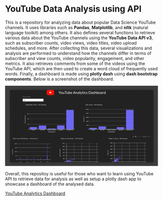 # YouTube Data Analysis using API

This is a repository for analyzing data about popular Data Science YouTube channels. It uses libraries such as __Pandas__, __Matplotlib__, and __nltk__ (natural language toolkit) among others. It also defines several functions to retrieve various data about the YouTube channels using the __YouTube Data API v3__, such as subscriber counts, video views, video titles, video upload schedules, and more. After collecting this data, several visualizations and analysis are performed to understand how the channels differ in terms of subscriber and view counts, video popularity, engagement, and other metrics. It also retrieves comments from some of the videos using the YouTube API, which are then used to create a word cloud of frequently used words. Finally, a dashboard is made using __plotly dash__ using __dash bootstrap components__. Below is a screenshot of the dashboard.


<img src="./src/assets/dashboard.png" alt="Dashboard"/>


Overall, this repositoy is useful for those who want to learn using YouTube API to retrieve data for analysis as well as setup a plotly dash app to showcase a dashboard of the analysed data.

<a href="https://youtube-dashboard.onrender.com/" target="_blank"> YouTube Analytics Dashboard</a>
